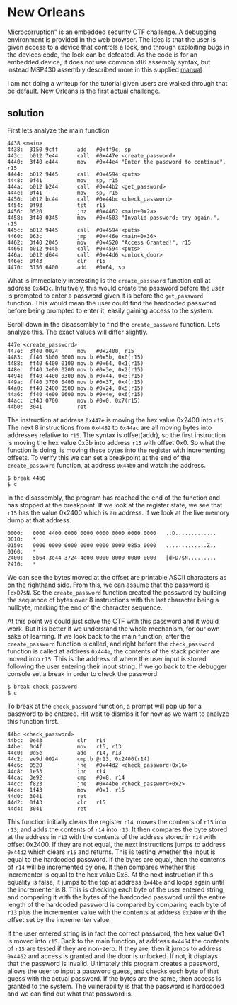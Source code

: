 # New Orleans

[Microcorruption](https://microcorruption.com/about)" is an embedded security CTF challenge. A debugging environment is provided in the web browser. The idea is that the user is given access to a device that controls a lock, and through exploiting bugs in the devices code, the lock can be defeated. As the code is for an embedded device, it does not use common x86 assembly syntax, but instead MSP430 assembly described more in this supplied [manual](https://microcorruption.com/manual.pdf)

I am not doing a writeup for the tutorial given users are walked through that be default. New Orleans is the first actual challenge.

## solution

First lets analyze the main function

```
4438 <main>
4438:  3150 9cff      add	#0xff9c, sp
443c:  b012 7e44      call	#0x447e <create_password>
4440:  3f40 e444      mov	#0x44e4 "Enter the password to continue", r15
4444:  b012 9445      call	#0x4594 <puts>
4448:  0f41           mov	sp, r15
444a:  b012 b244      call	#0x44b2 <get_password>
444e:  0f41           mov	sp, r15
4450:  b012 bc44      call	#0x44bc <check_password>
4454:  0f93           tst	r15
4456:  0520           jnz	#0x4462 <main+0x2a>
4458:  3f40 0345      mov	#0x4503 "Invalid password; try again.", r15
445c:  b012 9445      call	#0x4594 <puts>
4460:  063c           jmp	#0x446e <main+0x36>
4462:  3f40 2045      mov	#0x4520 "Access Granted!", r15
4466:  b012 9445      call	#0x4594 <puts>
446a:  b012 d644      call	#0x44d6 <unlock_door>
446e:  0f43           clr	r15
4470:  3150 6400      add	#0x64, sp
```

What is immediately interesting is the `create_password` function call at address `0x443c`. Intuitively, this would create the password before the user is prompted to enter a password given it is before the `get_password` function. This would mean the user could find the hardcoded password before being prompted to enter it, easily gaining access to the system.

Scroll down in the disassembly to find the `create_password` function. Lets analyze this. The exact values will differ slightly.

```
447e <create_password>
447e:  3f40 0024      mov	#0x2400, r15
4483:  ff40 5b00 0000 mov.b	#0x5b, 0x0(r15)
4488:  ff40 6400 0100 mov.b	#0x64, 0x1(r15)
448e:  ff40 3e00 0200 mov.b	#0x3e, 0x2(r15)
4494:  ff40 4400 0300 mov.b	#0x44, 0x3(r15)
449a:  ff40 3700 0400 mov.b	#0x37, 0x4(r15)
44a0:  ff40 2400 0500 mov.b	#0x24, 0x5(r15)
44a6:  ff40 4e00 0600 mov.b	#0x4e, 0x6(r15)
44ac:  cf43 0700      mov.b	#0x0, 0x7(r15)
44b0:  3041           ret
```

The instruction at address `0x447e` is moving the hex value 0x2400 into `r15`. The next 8 instructions from `0x4482` to `0x44ac` are all moving bytes into addresses relative to `r15`. The syntax is offset(addr), so the first instruction is moving the hex value 0x5b into address `r15` with offset 0x0. So what the function is doing, is moving these bytes into the register with incrementing offsets. To verify this we can set a breakpoint at the end of the `create_password` function, at address `0x44b0` and watch the address.

```
$ break 44b0
$ c
```

In the disassembly, the program has reached the end of the function and has stopped at the breakpoint. If we look at the register state, we see that `r15` has the value 0x2400 which is an address. If we look at the live memory dump at that address.

```
0000:   0000 4400 0000 0000 0000 0000 0000 0000   ..D.............
0010:   *
0150:   0000 0000 0000 0000 0000 0000 085a 0000   .............Z..
0160:   *
2400:   5b64 3e44 3724 4e00 0000 0000 0000 0000   [d>D7$N.........
2410:   *
```

We can see the bytes moved at the offset are printable ASCII characters as on the righthand side. From this, we can assume that the password is `[d>D7$N`. So the `create_password` function created the password by building the sequence of bytes over 8 instructions with the last character being a nullbyte, marking the end of the character sequence.

At this point we could just solve the CTF with this password and it would work. But it is better if we understand the whole mechanism, for our own sake of learning. If we look back to the main function, after the `create_password` function is called, and right before the `check_password` function is called at address `0x444e`, the contents of the stack pointer are moved into `r15`. This is the address of where the user input is stored following the user entering their input string. If we go back to the debugger console set a break in order to check the password

```
$ break check_password
$ c
```

To break at the `check_password` function, a prompt will pop up for a password to be entered. Hit wait to dismiss it for now as we want to analyze this function first.

```
44bc <check_password>
44bc:  0e43           clr	r14
44be:  0d4f           mov	r15, r13
44c0:  0d5e           add	r14, r13
44c2:  ee9d 0024      cmp.b	@r13, 0x2400(r14)
44c6:  0520           jne	#0x44d2 <check_password+0x16>
44c8:  1e53           inc	r14
44ca:  3e92           cmp	#0x8, r14
44cc:  f823           jne	#0x44be <check_password+0x2>
44ce:  1f43           mov	#0x1, r15
44d0:  3041           ret
44d2:  0f43           clr	r15
44d4:  3041           ret
```


This function initially clears the register `r14`, moves the contents of `r15` into `r13`, and adds the contents of `r14` into `r13`. It then compares the byte stored at the address in `r13` with the contents of the address stored in `r14` with offset 0x2400. If they are not equal, the next instructions jumps to address `0x44d2` which clears `r15` and returns. This is testing whether the input is equal to the hardcoded password. If the bytes are equal, then the contents of `r14` will be incremented by one. It then compares whether this incrementer is equal to the hex value 0x8. At the next instruction if this equality is false, it jumps to the top at address `0x44be` and loops again until the incrementer is 8. This is checking each byte of the user entered string, and comparing it with the bytes of the hardcoded password until the entire length of the hardcoded password is compared by comparing each byte of `r13` plus the incrementer value with the contents at address `0x2400` with the offset set by the incrementer value.

If the user entered string is in fact the correct password, the hex value 0x1 is moved into `r15`. Back to the main function, at address `0x4454` the contents of `r15` are tested if they are non-zero. If they are, then it jumps to address `0x4462` and access is granted and the door is unlocked. If not, it displays that the password is invalid. Ultimately this program creates a password, allows the user to input a password guess, and checks each byte of that guess with the actual password. If the bytes are the same, then access is granted to the system. The vulnerability is that the password is hardcoded and we can find out what that password is.
